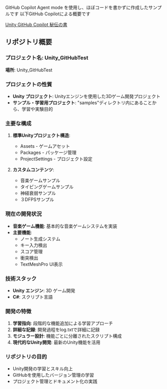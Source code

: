GitHub Copilot Agent mode を使用し、ほぼコードを書かずに作成したサンプルです
以下GitHub Copilotによる概要です

[Unity GitHub Copilot 秘伝の書](https://note.com/elixir/n/ne4af72ea10ca)  

## リポジトリ概要

### **プロジェクト名**: Unity_GitHubTest
**場所**: Unity_GitHubTest

### **プロジェクトの性質**
- **Unity プロジェクト**: Unityエンジンを使用した3Dゲーム開発プロジェクト
- **サンプル・学習用プロジェクト**: "samples"ディレクトリ内にあることから、学習や実験目的

### **主要な構成**
1. **標準Unityプロジェクト構造**:
   - Assets - ゲームアセット
   - Packages - パッケージ管理
   - ProjectSettings - プロジェクト設定

2. **カスタムコンテンツ**:
   - 音楽ゲームサンプル
   - タイピングゲームサンプル
   - 神経衰弱サンプル
   - ３DFPSサンプル

### **現在の開発状況**
- **音楽ゲーム機能**: 基本的な音楽ゲームシステムを実装
- **主要機能**:
  - ノート生成システム
  - キー入力検出
  - スコア管理
  - 衝突検出
  - TextMeshPro UI表示

### **技術スタック**
- **Unity エンジン**: 3D ゲーム開発
- **C#**: スクリプト言語

### **開発の特徴**
1. **学習指向**: 段階的な機能追加による学習アプローチ
2. **詳細な記録**: 開発過程をlog.txtで詳細に記録
3. **モジュラー設計**: 機能ごとに分離されたスクリプト構成
4. **現代的なUnity開発**: 最新のUnity機能を活用

### **リポジトリの目的**
- Unity開発の学習とスキル向上
- GitHubを使用したバージョン管理の学習
- プロジェクト管理とドキュメント化の実践
